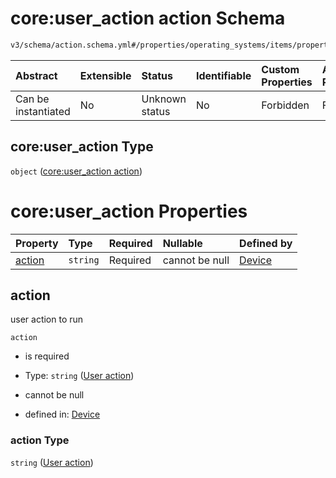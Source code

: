 # core:user_action action Schema

```txt
v3/schema/action.schema.yml#/properties/operating_systems/items/properties/steps/items/properties/actions/items/oneOf/3/properties/core:user_action
```



| Abstract            | Extensible | Status         | Identifiable | Custom Properties | Additional Properties | Access Restrictions | Defined In                                                          |
| :------------------ | :--------- | :------------- | :----------- | :---------------- | :-------------------- | :------------------ | :------------------------------------------------------------------ |
| Can be instantiated | No         | Unknown status | No           | Forbidden         | Forbidden             | none                | [device.schema.json*](../device.schema.json "open original schema") |

## core:user_action Type

`object` ([core:user_action action](device-properties-operating-systems-operating-system-properties-steps-step-properties-group-step-action-oneof-coreuser_action-action-properties-coreuser_action-action.md))

# core:user_action Properties

| Property          | Type     | Required | Nullable       | Defined by                                                                                                                                                                                                                                                                                                                                                                         |
| :---------------- | :------- | :------- | :------------- | :--------------------------------------------------------------------------------------------------------------------------------------------------------------------------------------------------------------------------------------------------------------------------------------------------------------------------------------------------------------------------------- |
| [action](#action) | `string` | Required | cannot be null | [Device](device-properties-operating-systems-operating-system-properties-steps-step-properties-group-step-action-oneof-coreuser_action-action-properties-coreuser_action-action-properties-user-action.md "v3/schema/action.schema.yml#/properties/operating_systems/items/properties/steps/items/properties/actions/items/oneOf/3/properties/core:user_action/properties/action") |

## action

user action to run

`action`

*   is required

*   Type: `string` ([User action](device-properties-operating-systems-operating-system-properties-steps-step-properties-group-step-action-oneof-coreuser_action-action-properties-coreuser_action-action-properties-user-action.md))

*   cannot be null

*   defined in: [Device](device-properties-operating-systems-operating-system-properties-steps-step-properties-group-step-action-oneof-coreuser_action-action-properties-coreuser_action-action-properties-user-action.md "v3/schema/action.schema.yml#/properties/operating_systems/items/properties/steps/items/properties/actions/items/oneOf/3/properties/core:user_action/properties/action")

### action Type

`string` ([User action](device-properties-operating-systems-operating-system-properties-steps-step-properties-group-step-action-oneof-coreuser_action-action-properties-coreuser_action-action-properties-user-action.md))
